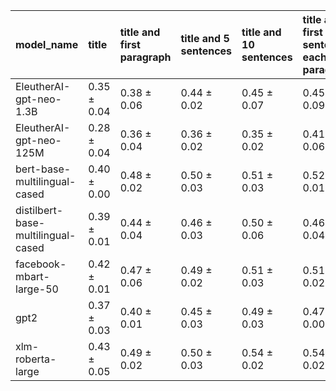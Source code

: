 | model_name                         | title           | title and first paragraph   | title and 5 sentences   | title and 10 sentences   | title and first sentence each paragraph   | raw text            |
|:-----------------------------------|:----------------|:----------------------------|:------------------------|:-------------------------|:------------------------------------------|:--------------------|
| EleutherAI-gpt-neo-1.3B            | 0.35 $\pm$ 0.04 | 0.38 $\pm$ 0.06             | 0.44 $\pm$ 0.02         | 0.45 $\pm$ 0.07          | 0.45 $\pm$ 0.09                           | 0.51 $\pm$ 0.02     |
| EleutherAI-gpt-neo-125M            | 0.28 $\pm$ 0.04 | 0.36 $\pm$ 0.04             | 0.36 $\pm$ 0.02         | 0.35 $\pm$ 0.02          | 0.41 $\pm$ 0.06                           | 0.42 $\pm$ 0.03     |
| bert-base-multilingual-cased       | 0.40 $\pm$ 0.00 | 0.48 $\pm$ 0.02             | 0.50 $\pm$ 0.03         | 0.51 $\pm$ 0.03          | 0.52 $\pm$ 0.01                           | 0.54 $\pm$ 0.02     |
| distilbert-base-multilingual-cased | 0.39 $\pm$ 0.01 | 0.44 $\pm$ 0.04             | 0.46 $\pm$ 0.03         | 0.50 $\pm$ 0.06          | 0.46 $\pm$ 0.04                           | 0.53 $\pm$ 0.00     |
| facebook-mbart-large-50            | 0.42 $\pm$ 0.01 | 0.47 $\pm$ 0.06             | 0.49 $\pm$ 0.02         | 0.51 $\pm$ 0.03          | 0.51 $\pm$ 0.02                           | 0.55 $\pm$ 0.04     |
| gpt2                               | 0.37 $\pm$ 0.03 | 0.40 $\pm$ 0.01             | 0.45 $\pm$ 0.03         | 0.49 $\pm$ 0.03          | 0.47 $\pm$ 0.00                           | 0.52 $\pm$ 0.01     |
| xlm-roberta-large                  | 0.43 $\pm$ 0.05 | 0.49 $\pm$ 0.02             | 0.50 $\pm$ 0.03         | 0.54 $\pm$ 0.02          | 0.54 $\pm$ 0.02                           | **0.57 $\pm$ 0.04** |